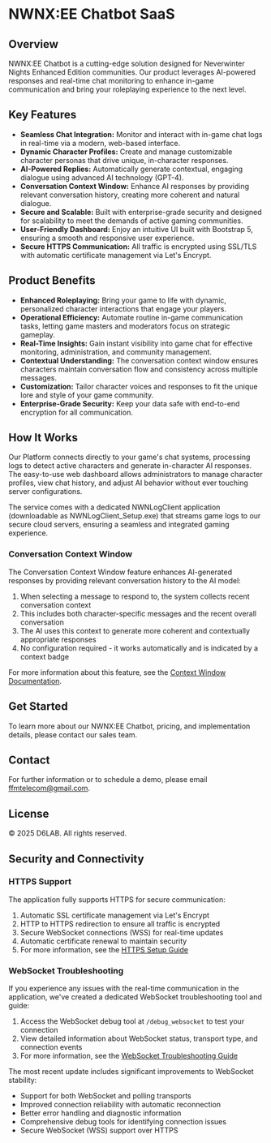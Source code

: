 # NWNX:EE Chatbot SaaS

## Overview

NWNX:EE Chatbot is a cutting-edge solution designed for Neverwinter Nights Enhanced Edition communities. Our product leverages AI-powered responses and real-time chat monitoring to enhance in-game communication and bring your roleplaying experience to the next level.

## Key Features

- **Seamless Chat Integration:** Monitor and interact with in-game chat logs in real-time via a modern, web-based interface.
- **Dynamic Character Profiles:** Create and manage customizable character personas that drive unique, in-character responses.
- **AI-Powered Replies:** Automatically generate contextual, engaging dialogue using advanced AI technology (GPT-4).
- **Conversation Context Window:** Enhance AI responses by providing relevant conversation history, creating more coherent and natural dialogue.
- **Secure and Scalable:** Built with enterprise-grade security and designed for scalability to meet the demands of active gaming communities.
- **User-Friendly Dashboard:** Enjoy an intuitive UI built with Bootstrap 5, ensuring a smooth and responsive user experience.
- **Secure HTTPS Communication:** All traffic is encrypted using SSL/TLS with automatic certificate management via Let's Encrypt.

## Product Benefits

- **Enhanced Roleplaying:** Bring your game to life with dynamic, personalized character interactions that engage your players.
- **Operational Efficiency:** Automate routine in-game communication tasks, letting game masters and moderators focus on strategic gameplay.
- **Real-Time Insights:** Gain instant visibility into game chat for effective monitoring, administration, and community management.
- **Contextual Understanding:** The conversation context window ensures characters maintain conversation flow and consistency across multiple messages.
- **Customization:** Tailor character voices and responses to fit the unique lore and style of your game community.
- **Enterprise-Grade Security:** Keep your data safe with end-to-end encryption for all communication.

## How It Works

Our Platform connects directly to your game's chat systems, processing logs to detect active characters and generate in-character AI responses. The easy-to-use web dashboard allows administrators to manage character profiles, view chat history, and adjust AI behavior without ever touching server configurations.

The service comes with a dedicated NWNLogClient application (downloadable as NWNLogClient_Setup.exe) that streams game logs to our secure cloud servers, ensuring a seamless and integrated gaming experience.

### Conversation Context Window

The Conversation Context Window feature enhances AI-generated responses by providing relevant conversation history to the AI model:

1. When selecting a message to respond to, the system collects recent conversation context
2. This includes both character-specific messages and the recent overall conversation
3. The AI uses this context to generate more coherent and contextually appropriate responses
4. No configuration required - it works automatically and is indicated by a context badge

For more information about this feature, see the [Context Window Documentation](docs/CONTEXT_WINDOW.md).

## Get Started

To learn more about our NWNX:EE Chatbot, pricing, and implementation details, please contact our sales team.

## Contact

For further information or to schedule a demo, please email [ffmtelecom@gmail.com](mailto:ffmtelecom@gmail.com).

## License

© 2025 D6LAB. All rights reserved.

## Security and Connectivity

### HTTPS Support

The application fully supports HTTPS for secure communication:

1. Automatic SSL certificate management via Let's Encrypt
2. HTTP to HTTPS redirection to ensure all traffic is encrypted
3. Secure WebSocket connections (WSS) for real-time updates
4. Automatic certificate renewal to maintain security
5. For more information, see the [HTTPS Setup Guide](HTTPS_SETUP.md)

### WebSocket Troubleshooting

If you experience any issues with the real-time communication in the application, we've created a dedicated WebSocket troubleshooting tool and guide:

1. Access the WebSocket debug tool at `/debug_websocket` to test your connection
2. View detailed information about WebSocket status, transport type, and connection events
3. For more information, see the [WebSocket Troubleshooting Guide](WEBSOCKET_TROUBLESHOOTING.md)

The most recent update includes significant improvements to WebSocket stability:
- Support for both WebSocket and polling transports
- Improved connection reliability with automatic reconnection
- Better error handling and diagnostic information
- Comprehensive debug tools for identifying connection issues
- Secure WebSocket (WSS) support over HTTPS 